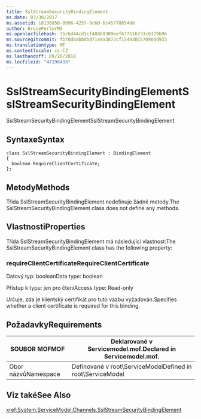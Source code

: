 ```yaml
---
title: SslStreamSecurityBindingElement
ms.date: 03/30/2017
ms.assetid: 18130d50-8996-4257-9c60-bc457f8654d8
author: BrucePerlerMS
ms.openlocfilehash: 35cbd44cd1cf488b9309eef677516733c6379b96
ms.sourcegitcommit: fb78d8abbdb87144a3872cf154930157090dd933
ms.translationtype: MT
ms.contentlocale: cs-CZ
ms.lasthandoff: 09/26/2018
ms.locfileid: "47198433"
---
```

# <a name="sslstreamsecuritybindingelement"></a><span data-ttu-id="2abd7-102">SslStreamSecurityBindingElement</span><span class="sxs-lookup"><span data-stu-id="2abd7-102">SslStreamSecurityBindingElement</span></span>
<span data-ttu-id="2abd7-103">SslStreamSecurityBindingElement</span><span class="sxs-lookup"><span data-stu-id="2abd7-103">SslStreamSecurityBindingElement</span></span>  
  
## <a name="syntax"></a><span data-ttu-id="2abd7-104">Syntaxe</span><span class="sxs-lookup"><span data-stu-id="2abd7-104">Syntax</span></span>  
  
```  
class SslStreamSecurityBindingElement : BindingElement  
{  
  boolean RequireClientCertificate;  
};  
```  
  
## <a name="methods"></a><span data-ttu-id="2abd7-105">Metody</span><span class="sxs-lookup"><span data-stu-id="2abd7-105">Methods</span></span>  
 <span data-ttu-id="2abd7-106">Třída SslStreamSecurityBindingElement nedefinuje žádné metody.</span><span class="sxs-lookup"><span data-stu-id="2abd7-106">The SslStreamSecurityBindingElement class does not define any methods.</span></span>  
  
## <a name="properties"></a><span data-ttu-id="2abd7-107">Vlastnosti</span><span class="sxs-lookup"><span data-stu-id="2abd7-107">Properties</span></span>  
 <span data-ttu-id="2abd7-108">Třída SslStreamSecurityBindingElement má následující vlastnost:</span><span class="sxs-lookup"><span data-stu-id="2abd7-108">The SslStreamSecurityBindingElement class has the following property:</span></span>  
  
### <a name="requireclientcertificate"></a><span data-ttu-id="2abd7-109">requireClientCertificate</span><span class="sxs-lookup"><span data-stu-id="2abd7-109">RequireClientCertificate</span></span>  
 <span data-ttu-id="2abd7-110">Datový typ: boolean</span><span class="sxs-lookup"><span data-stu-id="2abd7-110">Data type: boolean</span></span>  
  
 <span data-ttu-id="2abd7-111">Přístup k typu: jen pro čtení</span><span class="sxs-lookup"><span data-stu-id="2abd7-111">Access type: Read-only</span></span>  
  
 <span data-ttu-id="2abd7-112">Určuje, zda je klientský certifikát pro tuto vazbu vyžadován.</span><span class="sxs-lookup"><span data-stu-id="2abd7-112">Specifies whether a client certificate is required for this binding.</span></span>  
  
## <a name="requirements"></a><span data-ttu-id="2abd7-113">Požadavky</span><span class="sxs-lookup"><span data-stu-id="2abd7-113">Requirements</span></span>  
  
|<span data-ttu-id="2abd7-114">SOUBOR MOF</span><span class="sxs-lookup"><span data-stu-id="2abd7-114">MOF</span></span>|<span data-ttu-id="2abd7-115">Deklarované v Servicemodel.mof.</span><span class="sxs-lookup"><span data-stu-id="2abd7-115">Declared in Servicemodel.mof.</span></span>|  
|---------|-----------------------------------|  
|<span data-ttu-id="2abd7-116">Obor názvů</span><span class="sxs-lookup"><span data-stu-id="2abd7-116">Namespace</span></span>|<span data-ttu-id="2abd7-117">Definované v root\ServiceModel</span><span class="sxs-lookup"><span data-stu-id="2abd7-117">Defined in root\ServiceModel</span></span>|  
  
## <a name="see-also"></a><span data-ttu-id="2abd7-118">Viz také</span><span class="sxs-lookup"><span data-stu-id="2abd7-118">See Also</span></span>  
 <xref:System.ServiceModel.Channels.SslStreamSecurityBindingElement>
